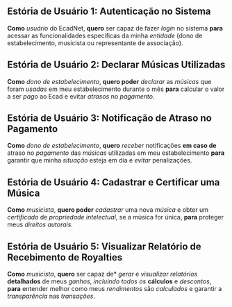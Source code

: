## Estória de Usuário 1: Autenticação no Sistema

**Como** *usuário* do EcadNet, **quero** ser capaz de fazer *login* no sistema **para** acessar as funcionalidades específicas da minha *entidade* (dono de estabelecimento, musicista ou representante de associação).

## Estória de Usuário 2: Declarar Músicas Utilizadas

**Como** *dono de estabelecimento*, **quero poder** *declarar* as *músicas* que foram *usadas* em meu estabelecimento durante o mês **para** calcular o valor a ser *pago* ao Ecad e evitar *atrasos* no *pagamento*.

## Estória de Usuário 3: Notificação de Atraso no Pagamento

**Como** *dono de estabelecimento*, **quero** *receber* notificações **em caso de** atraso no *pagamento* das *músicas* utilizadas em meu estabelecimento **para** garantir que minha *situação* esteja em dia e *evitar* penalizações.

## Estória de Usuário 4: Cadastrar e Certificar uma Música

**Como** *musicista*, **quero poder** *cadastrar* uma nova *música* e obter um *certificado* de *propriedade intelectual*, se a música for única, **para** proteger meus *direitos autorais*.

## Estória de Usuário 5: Visualizar Relatório de Recebimento de Royalties

**Como** *musicista*, **quero** ser capaz de* *gerar* e *visualizar* *relatórios* **detalhados** de meus *ganhos*, *incluindo todos os* **cálculos** e *descontos*, **para** entender melhor como meus *rendimentos* são *calculados* e garantir a *transparência* nas *transações*.
